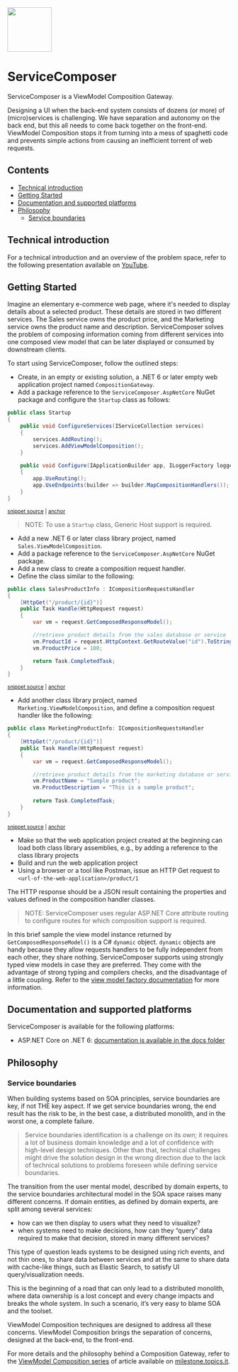 <img src="assets/ServiceComposer.png" width="100" />

# ServiceComposer

ServiceComposer is a ViewModel Composition Gateway.

Designing a UI when the back-end system consists of dozens (or more) of (micro)services is challenging. We have separation and autonomy on the back end, but this all needs to come back together on the front-end. ViewModel Composition stops it from turning into a mess of spaghetti code and prevents simple actions from causing an inefficient torrent of web requests.

<!-- toc -->
## Contents

  * [Technical introduction](#technical-introduction)
  * [Getting Started](#getting-started)
  * [Documentation and supported platforms](#documentation-and-supported-platforms)
  * [Philosophy](#philosophy)
    * [Service boundaries](#service-boundaries)<!-- endToc -->

## Technical introduction

For a technical introduction and an overview of the problem space, refer to the following presentation available on [YouTube](https://www.youtube.com/watch?v=AxWGAiIg7_0).

## Getting Started

Imagine an elementary e-commerce web page, where it's needed to display details about a selected product. These details are stored in two different services. The Sales service owns the product price, and the Marketing service owns the product name and description. ServiceComposer solves the problem of composing information coming from different services into one composed view model that can be later displayed or consumed by downstream clients.

To start using ServiceComposer, follow the outlined steps:

- Create, in an empty or existing solution, a .NET 6 or later empty web application project named `CompositionGateway`.
- Add a package reference to the `ServiceComposer.AspNetCore` NuGet package and configure the `Startup` class as follows:

<!-- snippet: sample-startup -->
<a id='snippet-sample-startup'></a>
```cs
public class Startup
{
    public void ConfigureServices(IServiceCollection services)
    {
        services.AddRouting();
        services.AddViewModelComposition();
    }

    public void Configure(IApplicationBuilder app, ILoggerFactory loggerFactory)
    {
        app.UseRouting();
        app.UseEndpoints(builder => builder.MapCompositionHandlers());
    }
}
```
<sup><a href='/src/Snippets/BasicUsage/Startup.cs#L8-L23' title='Snippet source file'>snippet source</a> | <a href='#snippet-sample-startup' title='Start of snippet'>anchor</a></sup>
<!-- endSnippet -->

> NOTE: To use a `Startup` class, Generic Host support is required.

- Add a new .NET 6 or later class library project, named `Sales.ViewModelComposition`.
- Add a package reference to the `ServiceComposer.AspNetCore` NuGet package.
- Add a new class to create a composition request handler.
- Define the class similar to the following:

<!-- snippet: basic-usage-sales-handler -->
<a id='snippet-basic-usage-sales-handler'></a>
```cs
public class SalesProductInfo : ICompositionRequestsHandler
{
    [HttpGet("/product/{id}")]
    public Task Handle(HttpRequest request)
    {
        var vm = request.GetComposedResponseModel();

        //retrieve product details from the sales database or service
        vm.ProductId = request.HttpContext.GetRouteValue("id").ToString();
        vm.ProductPrice = 100;

        return Task.CompletedTask;
    }
}
```
<sup><a href='/src/Snippets/BasicUsage/SalesProductInfo.cs#L9-L24' title='Snippet source file'>snippet source</a> | <a href='#snippet-basic-usage-sales-handler' title='Start of snippet'>anchor</a></sup>
<!-- endSnippet -->

- Add another class library project, named `Marketing.ViewModelComposition`, and define a composition request handler like the following:

<!-- snippet: basic-usage-marketing-handler -->
<a id='snippet-basic-usage-marketing-handler'></a>
```cs
public class MarketingProductInfo: ICompositionRequestsHandler
{
    [HttpGet("/product/{id}")]
    public Task Handle(HttpRequest request)
    {
        var vm = request.GetComposedResponseModel();

        //retrieve product details from the marketing database or service
        vm.ProductName = "Sample product";
        vm.ProductDescription = "This is a sample product";
        
        return Task.CompletedTask;
    }
}
```
<sup><a href='/src/Snippets/BasicUsage/MarketingProductInfo.cs#L8-L23' title='Snippet source file'>snippet source</a> | <a href='#snippet-basic-usage-marketing-handler' title='Start of snippet'>anchor</a></sup>
<!-- endSnippet -->

- Make so that the web application project created at the beginning can load both class library assemblies, e.g., by adding a reference to the class library projects
- Build and run the web application project
- Using a browser or a tool like Postman, issue an HTTP Get request to `<url-of-the-web-application>/product/1`

The HTTP response should be a JSON result containing the properties and values defined in the composition handler classes.

> NOTE: ServiceComposer uses regular ASP.NET Core attribute routing to configure routes for which composition support is required.

In this brief sample the view model instance returned by `GetComposedResponseModel()` is a C# `dynamic` object. `dynamic` objects are handy because they allow requests handlers to be fully independent from each other, they share nothing. ServiceComposer supports using strongly typed view models in case they are preferred. They come with the advantage of strong typing and compilers checks, and the disadvantage of a little coupling. Refer to the [view model factory documentation](docs/view-model-factory) for more information.

## Documentation and supported platforms

ServiceComposer is available for the following platforms:

- ASP.NET Core on .NET 6: [documentation is available in the docs folder](docs)

## Philosophy

### Service boundaries

When building systems based on SOA principles, service boundaries are key, if not THE key aspect. If we get service boundaries wrong, the end result has the risk to be, in the best case, a distributed monolith, and in the worst one, a complete failure.

> Service boundaries identification is a challenge on its own; it requires a lot of business domain knowledge and a lot of confidence with high-level design techniques. Other than that, technical challenges might drive the solution design in the wrong direction due to the lack of technical solutions to problems foreseen while defining service boundaries.

The transition from the user mental model, described by domain experts, to the service boundaries architectural model in the SOA space raises many different concerns. If domain entities, as defined by domain experts, are split among several services:

- how can we then display to users what they need to visualize?
- when systems need to make decisions, how can they “query” data required to make that decision, stored in many different services?

This type of question leads systems to be designed using rich events, and not thin ones, to share data between services and at the same to share data with cache-like things, such as Elastic Search, to satisfy UI query/visualization needs.

This is the beginning of a road that can only lead to a distributed monolith, where data ownership is a lost concept and every change impacts and breaks the whole system. In such a scenario, it’s very easy to blame SOA and the toolset.

ViewModel Composition techniques are designed to address all these concerns. ViewModel Composition brings the separation of concerns, designed at the back-end, to the front-end.

For more details and the philosophy behind a Composition Gateway, refer to the [ViewModel Composition series](https://milestone.topics.it/categories/view-model-composition) of article available on [milestone.topics.it](https://milestone.topics.it/).
